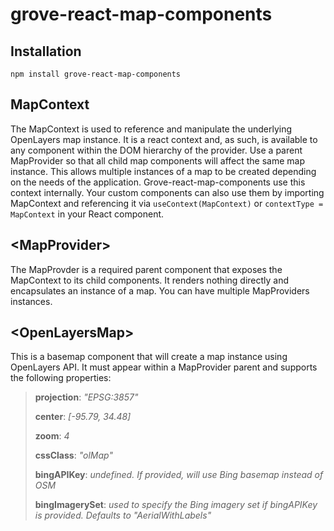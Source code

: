 # grove-react-map-components

[Demo]: https://marklogic-community.github.io/grove-react-map-components/demo/dist/

## Installation

`npm install grove-react-map-components`

## MapContext

The MapContext is used to reference and manipulate the underlying OpenLayers map instance. It is a react context and, as such, is available to any component within the DOM hierarchy of the provider. Use a parent MapProvider so that all child map components will affect the same map instance. This allows multiple instances of a map to be created depending on the needs of the application. Grove-react-map-components use this context internally. Your custom components can also use them by importing MapContext and referencing it via `useContext(MapContext)` or `contextType = MapContext` in your React component.

## &lt;MapProvider&gt;

The MapProvder is a required parent component that exposes the MapContext to its child components. It renders nothing directly and encapsulates an instance of a map. You can have multiple MapProviders instances.

## &lt;OpenLayersMap&gt;

This is a basemap component that will create a map instance using OpenLayers API. It must appear within a MapProvider parent and supports the following properties:

> **projection**: *"EPSG:3857"* 
> 
> **center**: *[-95.79, 34.48]*
> 
> **zoom**: *4*
> 
> **cssClass**: _"olMap"_ 
> 
> **bingAPIKey**: _undefined. If provided, will use Bing basemap instead of OSM_ 
> 
> **bingImagerySet**: _used to specify the Bing imagery set if bingAPIKey is provided. Defaults to "AerialWithLabels"_
